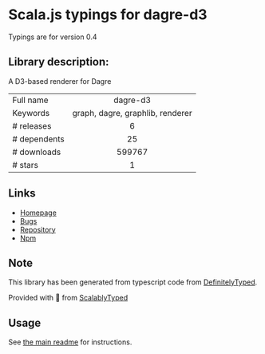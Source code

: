 
# Scala.js typings for dagre-d3

Typings are for version 0.4

## Library description:
A D3-based renderer for Dagre

|                    |                 |
| ------------------ | :-------------: |
| Full name          | dagre-d3 |
| Keywords           | graph, dagre, graphlib, renderer |
| # releases         | 6 |
| # dependents       | 25 |
| # downloads        | 599767 |
| # stars            | 1 |

## Links
- [Homepage](https://github.com/dagrejs/dagre-d3#readme)
- [Bugs](https://github.com/dagrejs/dagre-d3/issues)
- [Repository](https://github.com/dagrejs/dagre-d3)
- [Npm](https://www.npmjs.com/package/dagre-d3)
    


## Note
This library has been generated from typescript code from [DefinitelyTyped](https://definitelytyped.org).

Provided with :purple_heart: from [ScalablyTyped](https://github.com/oyvindberg/ScalablyTyped)

## Usage
See [the main readme](../../readme.md) for instructions.


